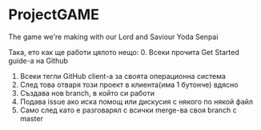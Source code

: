 # ProjectGAME
The game we're making with our Lord and Saviour Yoda Senpai


Така, ето как ще работи цялото нещо:
0. Всеки прочита Get Started guide-а на Github
1. Всеки тегли GitHub client-а за своята операционна система
2. След това отваря този проект в клиента(има 1 бутонче) вдясно
3. Създава нов branch, в който си работи
4. Подава issue ако иска помощ или дискусия с някого по някой файл
5. Само след като е разговарял с всички merge-ва своя branch с master
